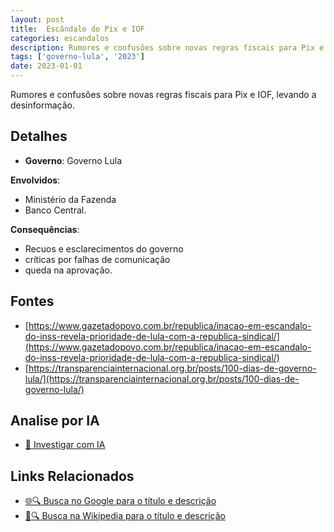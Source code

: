 ```yaml
---
layout: post
title:  Escândalo do Pix e IOF
categories: escandalos
description: Rumores e confusões sobre novas regras fiscais para Pix e IOF, levando a desinformação.
tags: ['governo-lula', '2023']
date: 2023-01-01
---
```


Rumores e confusões sobre novas regras fiscais para Pix e IOF, levando a desinformação.

## Detalhes
- **Governo**: Governo Lula

**Envolvidos**:
- Ministério da Fazenda
- Banco Central.


**Consequências**:
- Recuos e esclarecimentos do governo
- críticas por falhas de comunicação
- queda na aprovação.


## Fontes
- [https://www.gazetadopovo.com.br/republica/inacao-em-escandalo-do-inss-revela-prioridade-de-lula-com-a-republica-sindical/](https://www.gazetadopovo.com.br/republica/inacao-em-escandalo-do-inss-revela-prioridade-de-lula-com-a-republica-sindical/)
- [https://transparenciainternacional.org.br/posts/100-dias-de-governo-lula/](https://transparenciainternacional.org.br/posts/100-dias-de-governo-lula/)


## Analise por IA
- [🤖 Investigar com IA](https://www.perplexity.ai/search?q=Esc%C3%A2ndalo%20do%20Pix%20e%20IOF%20Rumores%20e%20confus%C3%B5es%20sobre%20novas%20regras%20fiscais%20para%20Pix%20e%20IOF%2C%20levando%20a%20desinforma%C3%A7%C3%A3o.%20Governo%20Lula)

## Links Relacionados
- [🌐🔍 Busca no Google para o título e descrição](https://www.google.com/search?q=Esc%C3%A2ndalo%20do%20Pix%20e%20IOF%20Rumores%20e%20confus%C3%B5es%20sobre%20novas%20regras%20fiscais%20para%20Pix%20e%20IOF%2C%20levando%20a%20desinforma%C3%A7%C3%A3o.%20Governo%20Lula)
- [📖🔍 Busca na Wikipedia para o título e descrição](https://pt.wikipedia.org/w/index.php?search=Esc%C3%A2ndalo%20do%20Pix%20e%20IOF%20Rumores%20e%20confus%C3%B5es%20sobre%20novas%20regras%20fiscais%20para%20Pix%20e%20IOF%2C%20levando%20a%20desinforma%C3%A7%C3%A3o.%20Governo%20Lula)

